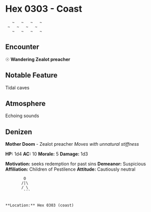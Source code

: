 # Hex 0303 - Coast
```
   ~   ~   ~   ~
 ~   ~   ~   ~
   ~   ~   ~   ~
```

## Encounter

☉ **Wandering Zealot preacher**

## Notable Feature

Tidal caves

## Atmosphere

Echoing sounds

## Denizen

**Mother Doom** - Zealot preacher
*Moves with unnatural stiffness*

**HP:** 1d4 **AC:** 10 **Morale:** 5
**Damage:** 1d3

**Motivation:** seeks redemption for past sins
**Demeanor:** Suspicious
**Affiliation:** Children of Pestilence
**Attitude:** Cautiously neutral

```
        O
       /|\
       / \
        ```


**Location:** Hex 0303 (coast)
